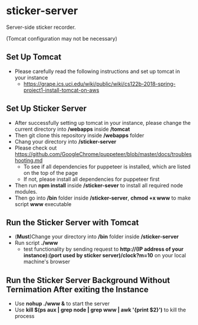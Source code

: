 # sticker-server
Server-side sticker recorder.

(Tomcat configuration may not be necessary)

## Set Up Tomcat
- Please carefully read the following instructions and set up tomcat in your instance
  - https://grape.ics.uci.edu/wiki/public/wiki/cs122b-2018-spring-project1-install-tomcat-on-aws

## Set Up Sticker Server
- After successfully setting up tomcat in your instance, please change the current directory into **/webapps** inside **/tomcat**
- Then git clone this repository inside **/webapps** folder
- Chang your directory into **/sticker-server** 
- Please check out https://github.com/GoogleChrome/puppeteer/blob/master/docs/troubleshooting.md
    - To see if all dependencies for puppeteer is installed, which are listed on the top of the page
    - If not, please install all dependencies for puppeteer first
- Then run **npm install** inside **/sticker-sever** to install all required node modules.
- Then go into **/bin** folder inside **/sticker-server**, **chmod +x www** to make script **www** executable

## Run the Sticker Server with Tomcat
- (**Must**)Change your directory into **/bin** folder inside **/sticker-server**
- Run script **./www**
  - test functionality by sending request to **http://(IP address of your instance):(port used by sticker server)/clock?m=10** on your local machine's browser

## Run the Sticker Server Background Without Ternimation After exiting the Instance
- Use **nohup ./www &** to start the server
- Use **kill $(ps aux | grep node | grep www | awk '{print $2}')** to kill the process
